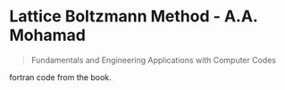 Lattice Boltzmann Method - A.A. Mohamad
========================

> Fundamentals and Engineering Applications with Computer Codes

fortran code from the book.
